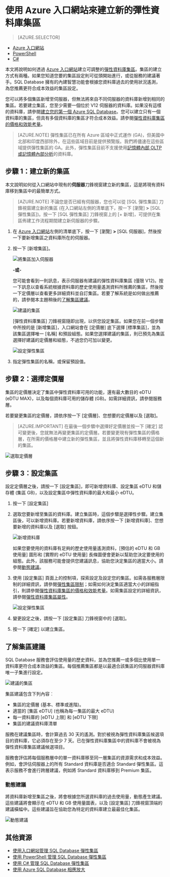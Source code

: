 <properties
	pageTitle="使用 Azure 入口網站建立新的彈性集區 | Microsoft Azure"
	description="如何將可調整的彈性資料庫集區新增至 SQL Database 組態，以便更輕鬆地進行多個資料庫的系統管理與資源共用。"
	keywords="可調整資料庫,資料庫組態"
	services="sql-database"
	documentationCenter=""
	authors="ninarn"
	manager="jhubbard"
	editor=""/>

<tags
	ms.service="sql-database"
	ms.devlang="NA"
	ms.date="07/20/2016"
	ms.author="ninarn"
	ms.workload="data-management"
	ms.topic="get-started-article"
	ms.tgt_pltfrm="NA"/>


# 使用 Azure 入口網站來建立新的彈性資料庫集區

> [AZURE.SELECTOR]
- [Azure 入口網站](sql-database-elastic-pool-create-portal.md)
- [PowerShell](sql-database-elastic-pool-create-powershell.md)
- [C#](sql-database-elastic-pool-create-csharp.md)

本文將說明如何透過 [Azure 入口網站](https://portal.azure.com/)建立可調整的[彈性資料庫集區](sql-database-elastic-pool.md)。集區的建立方式有兩種。如果您知道您要的集區設定則可從頭開始進行，或從服務的建議著手。SQL Database 擁有的內建智慧功能會根據您資料庫過去的使用狀況遙測，為您推薦更符合成本效益的集區設定。

您可以將多個集區新增至伺服器，但無法將來自不同伺服器的資料庫新增到相同的集區。若要建立集區，您至少需要一個位於 V12 伺服器的資料庫。如果沒有這樣的資料庫，請參閱[建立您的第一個 Azure SQL Database](sql-database-get-started.md)。您可以建立只有一個資料庫的集區，但具有多個資料庫的集區才符合成本效益。請參閱[彈性資料庫集區的價格和效能考量](sql-database-elastic-pool-guidance.md)。

> [AZURE.NOTE] 彈性集區已在所有 Azure 區域中正式運作 (GA)，但美國中北部和印度西部除外，在這些區域目前是提供預覽版。我們將儘速在這些區域提供彈性集區的 GA。此外，彈性集區目前不支援使用[記憶體內部 OLTP 或記憶體內部分析](sql-database-in-memory.md)的資料庫。

## 步驟 1：建立新的集區

本文說明如何從入口網站中現有的**伺服器**刀鋒視窗建立新的集區，這是將現有資料庫移到集區中的最簡單方式。

> [AZURE.NOTE] 不論您是否已經有伺服器，您也可以從 [SQL 彈性集區] 刀鋒視窗建立新的集區 (在入口網站左側的清單底下，按一下 [瀏覽] **>** [SQL 彈性集區])。按一下 [SQL 彈性集區] 刀鋒視窗上的 [+ 新增]，可提供在集區佈建工作流程期間建立新伺服器的步驟。

1. 在 [Azure 入口網站](http://portal.azure.com/)左側的清單底下，按一下 [瀏覽] **>** [SQL 伺服器]，然後按一下要新增集區之資料庫所在的伺服器。
2. 按一下 [新增集區]。

    ![將集區加入伺服器](./media/sql-database-elastic-pool-create-portal/new-pool.png)

	**-或-**

	您可能會看到一則訊息，表示伺服器有建議的彈性資料庫集區 (僅限 V12)。按一下訊息以查看系統根據資料庫的歷史使用量遙測資料所推薦的集區，然後按一下定價層以查看更多詳細資料並自訂集區。若要了解系統是如何做出推薦的，請參閱本主題稍後的[了解集區建議](#understand-pool-recommendations)。

    ![建議的集區](./media/sql-database-elastic-pool-create-portal/recommended-pool.png)

	[彈性資料庫集區] 刀鋒視窗隨即出現，以供您設定集區。如果您在前一個步驟中所按的是 [新增集區]，入口網站會在 [定價層] 底下選擇 [標準集區]，並為該集區選擇唯一 [名稱] 和預設組態。如果您選擇建議的集區，則已預先為集區選擇好建議的定價層和組態，不過您仍可加以變更。

    ![設定彈性集區](./media/sql-database-elastic-pool-create-portal/configure-elastic-pool.png)

3. 指定彈性集區的名稱，或保留預設值。

## 步驟 2：選擇定價層

集區的定價層決定了集區中彈性資料庫可用的功能，還有最大數目的 eDTU (eDTU MAX)，以及每個資料庫可用的儲存體 (GB)。如需詳細資訊，請參閱服務層。

若要變更集區的定價層，請依序按一下 [定價層]、您想要的定價層以及 [選取]。

> [AZURE.IMPORTANT] 在最後一個步驟中選擇好定價層並按一下 [確定] 認可變更後，您就無法再變更集區的定價層。若要變更現有彈性集區的價格層，在所需的價格層中建立新的彈性集區，並且將彈性資料庫移轉至這個新的集區。

![選取定價層](./media/sql-database-elastic-pool-create-portal/pricing-tier.png)

## 步驟 3︰設定集區

設定定價層之後，請按一下 [設定集區]，即可新增資料庫、設定集區 eDTU 和儲存體 (集區 GB)，以及設定集區中彈性資料庫的最大和最小 eDTU。

1. 按一下 [設定集區]
2. 選取您要新增至集區的資料庫。建立集區時，這個步驟是選擇性步驟。建立集區後，可以新增資料庫。若要新增資料庫，請依序按一下 [新增資料庫]、您想要新增的資料庫以及 [選取] 按鈕。

    ![新增資料庫](./media/sql-database-elastic-pool-create-portal/add-databases.png)

    如果您要使用的資料庫有足夠的歷史使用量遙測資料，[預估的 eDTU 和 GB 使用量] 圖形和 [實際的 eDTU 使用量] 長條圖便會更新以幫助您決定要使用的組態。此外，該服務可能會提供您建議訊息，協助您決定集區的適當大小。請參閱[動態建議](#dynamic-recommendations)。

3. 使用 [設定集區] 頁面上的控制項，探索設定及設定您的集區。如需各服務層限制的詳細資訊，請參閱[彈性集區限制](sql-database-elastic-pool.md#edtu-and-storage-limits-for-elastic-pools-and-elastic-databases)；如需如何決定集區適當大小的詳細指引，則請參閱[彈性資料庫集區的價格和效能考量](sql-database-elastic-pool-guidance.md)。如需集區設定的詳細資訊，請參閱[彈性資料庫集區屬性](sql-database-elastic-pool.md#elastic-database-pool-properties)。

	![設定彈性集區](./media/sql-database-elastic-pool-create-portal/configure-performance.png)

4. 變更設定之後，請按一下 [設定集區] 刀鋒視窗中的 [選取]。
5. 按一下 [確定] 以建立集區。


## 了解集區建議

SQL Database 服務會評估使用量的歷史資料，並為您推薦一或多個比使用單一資料庫更符合成本效益的集區。每個推薦集區都是以最適合該集區的伺服器資料庫唯一子集進行設定。

![建議的集區](./media/sql-database-elastic-pool-create-portal/recommended-pool.png)

集區建議包含下列內容︰

- 集區的定價層 (基本、標準或進階)。
- 適當的 [集區 eDTU] \(也稱為每一集區的最大 eDTU)
- 每一資料庫的 [eDTU 上限] 和 [eDTU 下限]
- 集區的建議資料庫清單

服務在建議集區時，會計算過去 30 天的遙測。對於被視為彈性資料庫集區候選項目的資料庫，它必須存在至少 7 天。已在彈性資料庫集區中的資料庫不會被視為彈性資料庫集區建議候選項目。

服務會評估將每個服務層中的單一資料庫移至同一層集區的資源需求和成本效益。例如，會評估伺服器上的所有 Standard 資料庫是否適合 Standard 彈性集區。這表示服務不會進行跨層建議，例如將 Standard 資料庫移到 Premium 集區。

### 動態建議

將資料庫新增至集區之後，將會根據您所選資料庫的過去使用量，動態產生建議。這些建議將會顯示在 eDTU 和 GB 使用量圖表，以及 [設定集區] 刀鋒視窗頂端的建議橫幅中。這些建議旨在協助您為特定的資料庫建立最最佳化集區。

![動態建議](./media/sql-database-elastic-pool-create-portal/dynamic-recommendation.png)

## 其他資源

- [使用入口網站管理 SQL Database 彈性集區](sql-database-elastic-pool-manage-portal.md)
- [使用 PowerShell 管理 SQL Database 彈性集區](sql-database-elastic-pool-manage-powershell.md)
- [使用 C# 管理 SQL Database 彈性集區](sql-database-elastic-pool-manage-csharp.md)
- [使用 Azure SQL Database 相應放大](sql-database-elastic-scale-introduction.md)

<!---HONumber=AcomDC_0907_2016--->